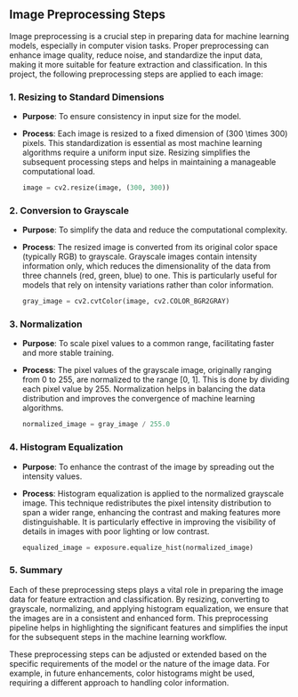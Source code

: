 ## Image Preprocessing Steps

Image preprocessing is a crucial step in preparing data for machine learning models, especially in computer vision tasks. Proper preprocessing can enhance image quality, reduce noise, and standardize the input data, making it more suitable for feature extraction and classification. In this project, the following preprocessing steps are applied to each image:

### 1. Resizing to Standard Dimensions

- **Purpose**: To ensure consistency in input size for the model.
- **Process**: Each image is resized to a fixed dimension of \(300 \times 300\) pixels. This standardization is essential as most machine learning algorithms require a uniform input size. Resizing simplifies the subsequent processing steps and helps in maintaining a manageable computational load.

   ```python
   image = cv2.resize(image, (300, 300))


### 2. Conversion to Grayscale
- **Purpose**: To simplify the data and reduce the computational complexity.

 - **Process**: The resized image is converted from its original color space (typically RGB) to grayscale. Grayscale images contain intensity information only, which reduces the dimensionality of the data from three channels (red, green, blue) to one. This is particularly useful for models that rely on intensity variations rather than color information.

   ```python
   gray_image = cv2.cvtColor(image, cv2.COLOR_BGR2GRAY)


### 3. Normalization
- **Purpose**: To scale pixel values to a common range, facilitating faster and more stable training.
- **Process**: The pixel values of the grayscale image, originally ranging from 0 to 255, are normalized to the range [0, 1]. This is done by dividing each pixel value by 255. Normalization helps in balancing the data distribution and improves the convergence of machine learning algorithms.

   ```python
   normalized_image = gray_image / 255.0


### 4. Histogram Equalization
- **Purpose**: To enhance the contrast of the image by spreading out the intensity values.

- **Process**: Histogram equalization is applied to the normalized grayscale image. This technique redistributes the pixel intensity distribution to span a wider range, enhancing the contrast and making features more distinguishable. It is particularly effective in improving the visibility of details in images with poor lighting or low contrast.

   ```python
   equalized_image = exposure.equalize_hist(normalized_image)


### 5. Summary
Each of these preprocessing steps plays a vital role in preparing the image data for feature extraction and classification. By resizing, converting to grayscale, normalizing, and applying histogram equalization, we ensure that the images are in a consistent and enhanced form. This preprocessing pipeline helps in highlighting the significant features and simplifies the input for the subsequent steps in the machine learning workflow.

These preprocessing steps can be adjusted or extended based on the specific requirements of the model or the nature of the image data. For example, in future enhancements, color histograms might be used, requiring a different approach to handling color information.